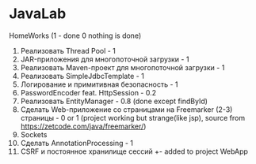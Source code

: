 # JavaLab
HomeWorks  (1 - done 0 nothing is done)

01. Реализовать Thread Pool - 1                                             
02. JAR-приложения для многопоточной загрузки - 1                            
03. Реализовать Maven-проект для многопоточной загрузки - 1
04. Реализовать SimpleJdbcTemplate - 1
05. Логирование и примитивная безопасность - 1
06. PasswordEncoder feat. HttpSession - 0.2 
07. Реализовать EntityManager - 0.8 (done except findById)
08. Сделать Web-приложение со страницами на Freemarker (2-3) страницы - 0 or 1 (project working but strange(like jsp), source from https://zetcode.com/java/freemarker/)
09. Sockets
10. Сделать AnnotationProcessing - 1
11. CSRF и постоянное хранилище сессий +- added to project WebApp

